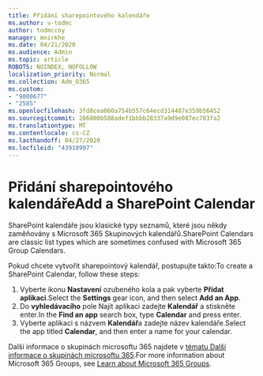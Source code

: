 ```yaml
---
title: Přidání sharepointového kalendáře
ms.author: v-todmc
author: todmccoy
manager: mnirkhe
ms.date: 04/21/2020
ms.audience: Admin
ms.topic: article
ROBOTS: NOINDEX, NOFOLLOW
localization_priority: Normal
ms.collection: Adm_O365
ms.custom:
- "9000677"
- "2585"
ms.openlocfilehash: 3fd8cea060a754b557c64ecd314487e359b56452
ms.sourcegitcommit: 286000b588adef1bbbb28337a9d9e087ec783fa2
ms.translationtype: MT
ms.contentlocale: cs-CZ
ms.lasthandoff: 04/27/2020
ms.locfileid: "43910997"
---
```

# <a name="add-a-sharepoint-calendar"></a><span data-ttu-id="1cb28-102">Přidání sharepointového kalendáře</span><span class="sxs-lookup"><span data-stu-id="1cb28-102">Add a SharePoint Calendar</span></span>

<span data-ttu-id="1cb28-103">SharePoint kalendáře jsou klasické typy seznamů, které jsou někdy zaměňovány s Microsoft 365 Skupinových kalendářů.</span><span class="sxs-lookup"><span data-stu-id="1cb28-103">SharePoint Calendars are classic list types which are sometimes confused with Microsoft 365 Group Calendars.</span></span>
 
<span data-ttu-id="1cb28-104">Pokud chcete vytvořit sharepointový kalendář, postupujte takto:</span><span class="sxs-lookup"><span data-stu-id="1cb28-104">To create a SharePoint Calendar, follow these steps:</span></span>
 
1.  <span data-ttu-id="1cb28-105">Vyberte ikonu **Nastavení** ozubeného kola a pak vyberte **Přidat aplikaci**.</span><span class="sxs-lookup"><span data-stu-id="1cb28-105">Select the **Settings** gear icon, and then select **Add an App**.</span></span>
2.  <span data-ttu-id="1cb28-106">Do **vyhledávacího** pole Najít aplikaci zadejte **Kalendář** a stiskněte enter.</span><span class="sxs-lookup"><span data-stu-id="1cb28-106">In the **Find an app** search box, type **Calendar** and press enter.</span></span>
3.  <span data-ttu-id="1cb28-107">Vyberte aplikaci s názvem **Kalendář**a zadejte název kalendáře.</span><span class="sxs-lookup"><span data-stu-id="1cb28-107">Select the app titled **Calendar**, and then enter a name for your calendar.</span></span>

<span data-ttu-id="1cb28-108">Další informace o skupinách microsoftu 365 najdete v [tématu Další informace o skupinách microsoftu 365](https://support.office.com/article/Learn-about-Office-365-groups-b565caa1-5c40-40ef-9915-60fdb2d97fa2).</span><span class="sxs-lookup"><span data-stu-id="1cb28-108">For more information about Microsoft 365 Groups, see [Learn about Microsoft 365 Groups](https://support.office.com/article/Learn-about-Office-365-groups-b565caa1-5c40-40ef-9915-60fdb2d97fa2).</span></span>

